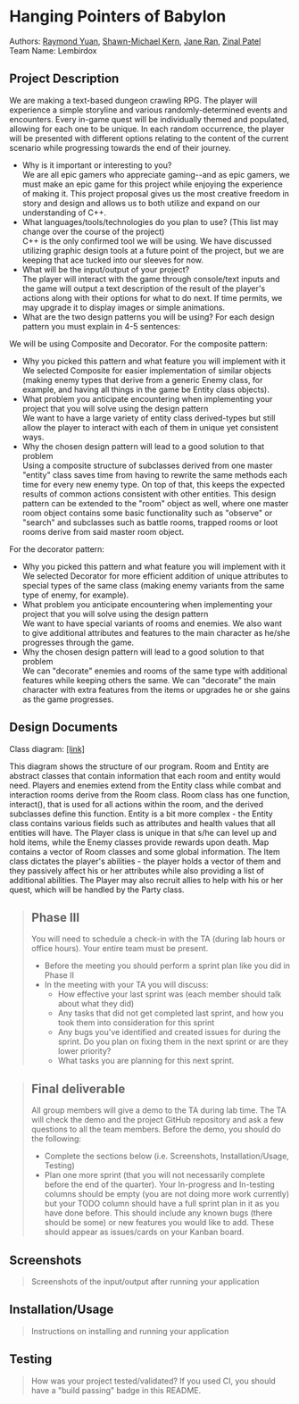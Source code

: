 # Hanging Pointers of Babylon
 
Authors: [Raymond Yuan](https://github.com/raymondlyy), [Shawn-Michael Kern](https://github.com/PurebreadDragon), [Jane Ran](https://github.com/jran26), [Zinal Patel](https://github.com/midgetdemon)  
Team Name: Lembirdox

## Project Description
We are making a text-based dungeon crawling RPG. The player will experience a simple storyline and various randomly-determined events and encounters. Every in-game quest will be individually themed and populated, allowing for each one to be unique. In each random occurrence, the player will be presented with different options relating to the content of the current scenario while progressing towards the end of their journey. 
* Why is it important or interesting to you?  
We are all epic gamers who appreciate gaming--and as epic gamers, we must make an epic game for this project while enjoying the experience of making it. This project proposal gives us the most creative freedom in story and design and allows us to both utilize and expand on our understanding of C++. 
* What languages/tools/technologies do you plan to use? (This list may change over the course of the project)  
C++ is the only confirmed tool we will be using. We have discussed utilizing graphic design tools at a future point of the project, but we are keeping that ace tucked into our sleeves for now.  
* What will be the input/output of your project?  
The player will interact with the game through console/text inputs and the game will output a text description of the result of the player's actions along with their options for what to do next. If time permits, we may upgrade it to display images or simple animations.  
* What are the two design patterns you will be using? For each design pattern you must explain in 4-5 sentences:  

We will be using Composite and Decorator. For the composite pattern:  
   * Why you picked this pattern and what feature you will implement with it  
   We selected Composite for easier implementation of similar objects (making enemy types that derive from a generic Enemy class, for example, and having all things in the game be Entity class objects).  
   * What problem you anticipate encountering when implementing your project that you will solve using the design pattern  
   We want to have a large variety of entity class derived-types but still allow the player to interact with each of them in unique yet consistent ways. 
   * Why the chosen design pattern will lead to a good solution to that problem  
   Using a composite structure of subclasses derived from one master "entity" class saves time from having to rewrite the same methods each time for every new enemy type. On top of that, this keeps the expected results of common actions consistent with other entities. This design pattern can be extended to the "room" object as well, where one master room object contains some basic functionality such as "observe" or "search" and subclasses such as battle rooms, trapped rooms or loot rooms derive from said master room object.
   
For the decorator pattern: 
   * Why you picked this pattern and what feature you will implement with it  
   We selected Decorator for more efficient addition of unique attributes to special types of the same class (making enemy variants from the same type of enemy, for example).
   * What problem you anticipate encountering when implementing your project that you will solve using the design pattern  
   We want to have special variants of rooms and enemies. We also want to give additional attributes and features to the main character as he/she progresses through the game.  
   * Why the chosen design pattern will lead to a good solution to that problem  
   We can "decorate" enemies and rooms of the same type with additional features while keeping others the same. We can "decorate" the main character with extra features from the items or upgrades he or she gains as the game progresses.

## Design Documents

Class diagram: [[link]](https://viewer.diagrams.net/?highlight=0000ff&edit=_blank&layers=1&nav=1&title=Final%20Project%20OMT%20Diagram#R7V3ZcqO6Fv0aV5370CnE6Dxm6nSfm3Snk9weHhWj2Jxg5ANyHPfXXzHZIAkzGAxxqyqVMmJm7bUnbUkj7WL%2Bdu3DxewW28gdqYr9NtIuR6pqnur0f9iwjhvGwIobpr5jx01g2%2FDg%2FEZJo5K0Lh0bBbkDCcYucRb5xgn2PDQhuTbo%2B3iVP%2BwZu%2Fm7LuAUcQ0PE%2BjyrT8cm8ySt1Ctbfsn5Exn6Z2BeRrvmcP04ORNghm08SrTpF2NtAsfYxL%2Fmr9dIDf8dul3%2BfF5%2FcO9eTGv%2F%2F4W%2FAv%2Fd%2F7fxy%2FfP8QX%2B1jnlM0r%2BMgjjS%2F9%2B%2BX546fv%2Bj8%2FF3cfv62U67Onvz8kpyiv0F0m3%2BvKIw5ZJ29M1ulnDFbO3IUe3Tp%2Fxh55SPbQj3AOXWfq0d8T%2BnTIpw2vyCcOReAs2UHwgrZOZo5r38A1XobvEBA4eUm3zmfYd37Ty0KX7gK0ge72SSJMqpk74iE8kzYrtNVHAT3mLv0wYNN0AwOSHDPBrgsXgfMUPXB4yBz6U8c7x4TgeXohvPRsZCdbG6SjDeLjl43shOdXhCOBLfwa6C0jjAk81wjPEfHpp1aSvZqSwJFQzUglb7UVXGAmbbOM0NLWhDAJWaaba29ud0%2FJBb0p%2FQib%2B9Eb5u4H9Kr3Y24HXQq8Bwk6Dz9jkBVD%2BiPzqtumSDhrCCrgBPULnCNOTOmXJhmRdNEzKRTIYAEnjje9iY651Lct98mbhk2YnvvsRsIwc2wbeZGwEEhgLE%2BhhCyw45HoUxjn9I9%2BsAvlxBgZ9IEu6DbYbtO%2F8HCfXGCPyhV0IgFCVFhXKBRYgWjtpG25aK3ziNVFNitIOUh34OddBF9WbzcE%2FHx5dl8%2FzrR%2FIREomjNCfOdpSVBwdCju0CYzMneTnwUYVoW%2FEGtDPRzWwsdTOaw%2Fe6%2F0jbDP25U%2FCer2aW2Ne4Za42n95LgOcf5wVrcPNVD0nlU44MG%2BRMHEdxbEwd7Rwd2VegZaQy%2BrNSBVnWftJMTwe9QggawIpHFAp0r4fDyOHHiuE8VsiYICwnimBNk5xSi8XArlY4j05QfAwa3xcGsCaF34hNw7HDiR2tAu%2FfhYBvK%2BPGUwrug%2BjTtip8GT8%2FmZBm%2BfEA2zZn%2F9R%2FKzKj9PD6hohc9n8lDaoSO89JHPwViQYVFkhqW9DMtGJNJkZipqZSICtB10L86wACbDoo2Hm2GxOGG9cGFwfG58Rd1iVpatoaRY%2BBTZDXoNk%2FlHCWATe2HuBLD3vMmpdOdaZ2XVDEkL3pw4b13AyuXiaD259kEc965aNZ6bccgcHC2M7StYAPrWsOkD7FKxyLPPwn5nuvXk4tARPqdNiacMlHjzo%2BOmCb8SVzbv9yJ7ilLPHrlPeHW1bTiPGuiOVFJqO8IBXvoTVM486vpPUYWoOXzanfwUAekjFxLnNd%2F9vsNtvgsFd%2Bsyq%2BO8y2wqWv4S8UsmZ23lof6F4q%2FAXai1Hks%2BXXrloXnlrnUZ%2BLUY%2BOlK48DvtFSCBYGfplcI%2FKxhBH6ATyPeoxX07aufd0dq20oN2Ya87yf849VNjOIt9tDx9bs291FiaAcRBQpx5PMwkdl4XC9k10xlFA%2FZMS5EccyhGAJ4i23n2REkfyWQQ%2Bj2Fj8g3yHDwfenp2Xqm8vKveCdJWb4zhkO1mMOBVPIBh0LMt01ltUwFtSYC5kW8yxdx4K8Ub%2FHNEKqGArKKusWQ0HTYKqeQUVN1LAP0GDvN%2BQqa95tOf4Sr3LrZlWWsR6CQXEJLl9v%2FYWCJVQ67x3FVusy62Pdf8DIR%2F4%2F4vv%2ByUg3ikWsnUj3Xm2t8khzGP%2FxoUhtAlcOMTur%2BONhfXV8soTRmaG7ByekuJ8xxvcCu5i6hZcejt1HGpUwTe%2BW9p0R%2BqAdkuKOZd7hukYeBVw0LCrDaRa8p8TNPs%2BErHgRAWPDYBbpTJALX8fh1ptDfiZ4hb9%2Fhb8pKPHW5Vtm1%2BU63fDoe0cnnVhGuv0ru3N7XrSVnjgShZHNAlpx%2Fjv5lKUBbVHGac9g1VDGOT9f1az8JZoGq2oaQJQEqxR3uM4cljCw%2BIHV%2FH001WDkOb5i0whDPPZA5QT%2BA92Mi5tHqumGhH%2Fy6a9p%2BCvcdzdbB2ckikcL91%2BiZ%2BQFSHzALZzuOp%2Fu3nn6wwJR%2FnCh%2BgwuUKRcSahcVzOHoAeqKsO2lQ8XeRv8RO8%2BjdyXr0sSm%2Bio3Yb%2By9dQwZKIJidKSKkgSTCNeaVdSRUW06gwKGZEzhDFqLpAMZ4yotneGJUKrk5G1yUmLqfrMp8%2FbL%2BDJIyfoxZV0TjHSM0pt5xmOzFKdFuqSMGJolh1lCnduEO%2BQ79ZmNM5iJ5MP2RWTxYP2d2Z5zMEEmG0lPpjlNMYMJJWuQzEYnKIZjVt2pbC03iFt0uQ%2B88zb5yCjez%2ByopumVOQ8wlAzz6BblT1CQocxQ6S2mOTMe9js5lkjxUjd6FNPcmhJLvC8LNhSXZDKW3CiM69XWt4km0qLUm2xXqm4wNLdoUuXynZzSR7SAJraW0JLNPHo5ud1Zru1AbZwVt4%2FgTFCf8dBaf7dR8Kkk41exTjplv4ljuwbj%2FjqKMoydANsbxkZTOtF8llDjsr%2BuPzR2G12I7pN2S2sIRFtTr1RGB3lizU5QCxDmAV9d8JOdwRqqnpyKAqc%2F7dwW0KMluHZTE%2FIvCrbTtkLW11m7batNSToVlrnc8FxdBLmtemuV6%2FAuegNDdk2XAHsPZurPmqYWmsu4O7f2PNs%2FhqvpC2ul1bPS5KHJbhnqqD9nnO57Ylz%2FfhuTFsa23yPP%2B2DF%2B6IsezlnpIFfrD5r3OjJK2BOpeWIlv6l3JAW%2FfKxTAS%2BKXEGsQhfLi5%2BNzaq9oQihqSS1QbOnjaqBRWCy0kFLQthT0X0LP52TOcfHcdxLppkj3Pi7b4lMw8TQJEuu2se5%2FxnKT7xblYE5yMHzipT7Gx5aLKcP3gEO4xc9XXDwvg7Qu8O5defNdZRzMnQ2SAKMGgyQ%2BKCcK2FQWx6eCcWlZTrh16Lrg1BNuXKCzbzEOkwTS2HLGqsU4Jls9duC6SIvPHT3iFR88ylRCi6kEkMe8lTH9%2B%2BkqPqP02ZMZhPpWKabTcDMIFu%2BFfJ1Mlj59rUnhjF0S76Z4958r4DNGD8sF8gOCfYl363j3njEY807nhUt9s4nEum2s%2B88YWBVmBZMZg8b49p0xGPN5Xg7e4QWQiskEkGDTMKQA0hIMtquVZ9h3%2BBEbA6TFG3UDSJ29EDv2tKUB%2BOyk1El9d%2BFjsXNY5w7vZrg%2BUHjr95mgdz9z3cCDWXZh7qrLRnVWubqxzLkRRoL6COkDldnIhFLDDWiBwveRSSeoPYCrRrBdOUFA4Z3c7XxTMFq%2FeS07UDpAXlTOemBq88mq2x8ILgS1TbKataH1ZsYCa6oAddFcOp0VswKVz0VLmu9D83FtCy4CvDuaC9a5kjRvmebaAHnO17tInu%2FB85hGQ%2Ba5YNEfyfN2ea6ydQkD4DnvwEue78Pz3WvQDIDnfPbl9syfh1XqkubdeO2ilNuBWc7HapLl%2B7C8fiHJgVnOh2n3kuXdGvMB0JyvJ5E034fm9UecHZjmvPcmjXnHsXn%2FNE%2B79CTNW6L57rXmB0Bz3n3jcB7WJKIDnOa2MNXawWygOjdhVOos1J5znCkgUQ88AgGACjMFStkrk72itEAHssesv6Bp71Xy0lc%2FaskrnG75BBj6aICleZsOodLavKQ44CBCD9hgTG8q9WXzOHcu9XwePnR5lvPIbZJufTc5Or3qKjUdevW8upNefSX4dxFpwF69YDmXCzxf4CBcIkrBz7uMXVIqnikwz5g9NSV0erTtwDn27MeZ4zFcB3rakDGSWbtHsZnhKfagmzN%2B%2B6z2JqxD79vWiRfJrGzpCoq19rVqjC%2Bns2tkVV4HjlV37IVaKkNXmQVpTAB2W1v2%2BOQ5i%2BvW9zkcnKoMa7soc9f4nNwn%2Bv2ouCEXTeK5v94Hu%2BuMMuna7YyHSrbOMI0Jckz2EpX9RmamAFBxnZnaDGPvo5QwrOC5uuWAYGJy6g4KJqeWExe06NOyslx1qMcmpGvfxxFMU56fE%2B%2FMfqWvvPSRn5kZ7xHBwrXlpctbRrsBDwcRzIF8jV1bYt061r3PbQD06ivMy6E%2F9QGuOplBZ0N%2FdL6Q7A6u7%2BlbyXxFB3iL5jE%2FMKEFK8P5CJI4XRFGNXAUepvswtdf0Iq2X8M5n75sf4D8Np2u1lpSfogxz8Z7Kp1HrSDRvm9wxOTCzabpBzbbyl2oreCIeWAL7DWunW76GJPs4T5czG6xjcIj%2Fg8%3D)

This diagram shows the structure of our program. Room and Entity are abstract classes that contain information that each room and entity would need. Players and enemies extend from the Entity class while combat and interaction rooms derive from the Room class. Room class has one function, interact(), that is used for all actions within the room, and the derived subclasses define this function. Entity is a bit more complex - the Entity class contains various fields such as attributes and health values that all entities will have. The Player class is unique in that s/he can level up and hold items, while the Enemy classes provide rewards upon death. Map contains a vector of Room classes and some global information. The Item class dictates the player's abilities - the player holds a vector of them and they passively affect his or her attributes while also providing a list of additional abilities. The Player may also recruit allies to help with his or her quest, which will be handled by the Party class. 
 
 > ## Phase III
 > You will need to schedule a check-in with the TA (during lab hours or office hours). Your entire team must be present. 
 > * Before the meeting you should perform a sprint plan like you did in Phase II
 > * In the meeting with your TA you will discuss: 
 >   - How effective your last sprint was (each member should talk about what they did)
 >   - Any tasks that did not get completed last sprint, and how you took them into consideration for this sprint
 >   - Any bugs you've identified and created issues for during the sprint. Do you plan on fixing them in the next sprint or are they lower priority?
 >   - What tasks you are planning for this next sprint.

 > ## Final deliverable
 > All group members will give a demo to the TA during lab time. The TA will check the demo and the project GitHub repository and ask a few questions to all the team members. 
 > Before the demo, you should do the following:
 > * Complete the sections below (i.e. Screenshots, Installation/Usage, Testing)
 > * Plan one more sprint (that you will not necessarily complete before the end of the quarter). Your In-progress and In-testing columns should be empty (you are not doing more work currently) but your TODO column should have a full sprint plan in it as you have done before. This should include any known bugs (there should be some) or new features you would like to add. These should appear as issues/cards on your Kanban board. 
 
 ## Screenshots
 > Screenshots of the input/output after running your application
 ## Installation/Usage
 > Instructions on installing and running your application
 ## Testing
 > How was your project tested/validated? If you used CI, you should have a "build passing" badge in this README.
 
